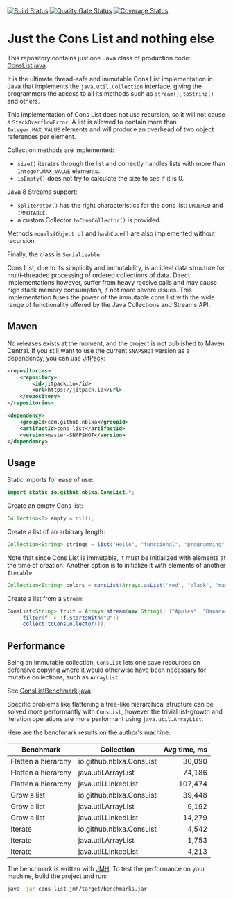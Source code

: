 [![Build Status](https://travis-ci.com/nblxa/cons-list.svg?branch=master)](https://travis-ci.com/nblxa/cons-list)
[![Quality Gate Status](https://sonarcloud.io/api/project_badges/measure?project=cons-list&metric=alert_status)](https://sonarcloud.io/dashboard?id=cons-list)
[![Coverage Status](https://coveralls.io/repos/github/nblxa/cons-list/badge.svg?branch=master)](https://coveralls.io/github/nblxa/cons-list?branch=master)

# Just the Cons List and nothing else

This repository contains just one Java class of production code:
[ConsList.java](cons-list/src/main/java/io/github/nblxa/ConsList.java).

It is the ultimate thread-safe and immutable Cons List implementation
in Java that implements the `java.util.Collection` interface, giving
the programmers the access to all its methods such as `stream()`,
`toString()` and others.

This implementation of Cons List does not use recursion, so it will
not cause a `StackOverflowError`. A list is allowed to contain more
than `Integer.MAX_VALUE` elements and will produce an overhead of two
object references per element.

Collection methods are implemented:
* `size()` iterates through the list and correctly handles lists with
  more than `Integer.MAX_VALUE` elements.
* `isEmpty()` does not try to calculate the size to see if it is 0.

Java 8 Streams support:
* `spliterator()` has the right characteristics for the cons list:
  `ORDERED` and `IMMUTABLE`.
* a custom Collector `toConsCollector()` is provided.

Methods `equals(Object o)` and `hashCode()` are also implemented
without recursion.

Finally, the class is `Serializable`.

Cons List, due to its simplicity and immutability, is an ideal data
structure for multi-threaded processing of ordered collections of data.
Direct implementations however, suffer from heavy recsive calls
and may cause high stack memory consumption, if not more severe issues.
This implementation fuses the power of the immutable cons list
with the wide range of functionality offered by the Java Collections
and Streams API.

## Maven

No releases exists at the moment, and the project is not published to Maven
Central. If you still want to use the current `SNAPSHOT` version as a dependency,
you can use [JitPack](https://jitpack.io):

```xml
<repositories>
    <repository>
        <id>jitpack.io</id>
        <url>https://jitpack.io</url>
    </repository>
</repositories>
```

```xml
<dependency>
    <groupId>com.github.nblxa</groupId>
    <artifactId>cons-list</artifactId>
    <version>master-SNAPSHOT</version>
</dependency>
```

## Usage

Static imports for ease of use:

```java
import static io.github.nblxa.ConsList.*;
```

Create an empty Cons list:

```java
Collection<?> empty = nil();
```

Create a list of an arbitrary length:

```java
Collection<String> strings = list("Hello", "functional", "programming", "!");
```

Note that since Cons List is immutable, it must be initialized with elements
at the time of creation. Another option is to initialize it with elements of
another `Iterable`:

```java
Collection<String> colors = consList(Arrays.asList("red", "black", "magenta"));
```

Create a list from a `Stream`:

```java
ConsList<String> fruit = Arrays.stream(new String[] {"Apples", "Bananas", "Oranges"})
    .filter(f -> !f.startsWith("O"))
    .collect(toConsCollector());
```

## Performance

Being an immutable collection, `ConsList` lets one save resources on defensive
copying where it would otherwise have been necessary for mutable collections,
such as `ArrayList`.  

See [ConsListBenchmark.java](cons-list-jmh/src/main/java/io/github/nblxa/ConsListBenchmark.java).

Specific problems like flattening a tree-like hierarchical structure can be
solved more performantly with `ConsList`, however the trivial list-growth and
iteration operations are more performant using `java.util.ArrayList`.

Here are the benchmark results on the author's machine:

Benchmark | Collection | Avg time, ms
--------- | ---------- | ----:
Flatten a hierarchy | io.github.nblxa.ConsList | 30,090
Flatten a hierarchy | java.util.ArrayList | 74,186
Flatten a hierarchy | java.util.LinkedList | 107,474
Grow a list | io.github.nblxa.ConsList | 39,448
Grow a list | java.util.ArrayList | 9,192
Grow a list | java.util.LinkedList | 14,279
Iterate | io.github.nblxa.ConsList | 4,542
Iterate | java.util.ArrayList | 1,753
Iterate | java.util.LinkedList | 4,213

The benchmark is written with [JMH](https://openjdk.java.net/projects/code-tools/jmh/).
To test the performance on your machine, build the project and run:
```bash
java -jar cons-list-jmh/target/benchmarks.jar
```

